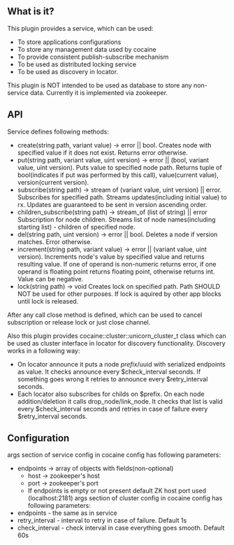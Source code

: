 ## What is it?
This plugin provides a service, which can be used:
  * To store applications configurations
  * To store any management data used by cocaine
  * To provide consistent publish-subscribe mechanism
  * To be used as distributed locking service
  * To be used as discovery in locator.

This plugin is NOT intended to be used as database to store any non-service data.
Currently it is implemented via zookeeper.

## API
Service defines following methods:
  * create(string path, variant value) -> error || bool.
   Creates node with specified value if it does not exist. Returns error otherwise.
  * put(string path, variant value, uint version) -> error || (bool, variant value, uint version).
   Puts value to specified node path. Returns tuple of bool(indicates if put was performed by this call), value(current value), version(current version).
  * subscribe(string path) -> stream of (variant value, uint version) || error.
   Subscribes for specified path. Streams updates(including initial value) to rx. Updates are guaranteed to be sent in version ascending order.
  * children_subscribe(string path) -> stream_of (list of string) || error
   Subscription for node children. Streams list of node names(including starting list) - children of specified node.
  * del(string path, uint version) -> error || bool.
   Deletes a node if version matches. Error otherwise.
  * increment(string path, variant value) -> error || (variant value, uint version).
   Increments node's value by specified value and returns resulting value. If one of operand is non-numeric returns error, if one operand is floating point returns floating point, otherwise returns int. Value can be negative.
  * lock(string path) -> void
   Creates lock on specified path. Path SHOULD NOT be used for other purposes. If lock is  aquired by other app blocks until lock is released.

After any call close method is defined, which can be used to cancel subscription or release lock or just close channel.

Also this plugin provides cocaine::cluster::unicorn_cluster_t class which can be used as cluster interface in locator for discovery functionality.
Discovery works in a following way:
  * On locator announce it puts a node $prefix/$uuid with serialized endpoints as value. It checks announce every $check_interval seconds.
  If something goes wrong it retries to announce every $retry_interval seconds.
  * Each locator also subscribes for childs on $prefix. On each node addition/deletion it calls drop_node/link_node. It checks that list is valid every $check_interval seconds and retries in case of failure every $retry_interval seconds.

## Configuration
args section of service config in cocaine config has following parameters:
  * endpoints -> array of objects with fields(non-optional)
    * host -> zookeeper's host
    * port -> zookeeper's port
    * If endpoints is empty or not present default ZK host port used (localhost:2181)
args section of cluster config in cocaine config has following parameters:
  * endpoints - the same as in service
  * retry_interval - interval to retry in case of failure. Default 1s
  * check_interval - check interval in case everything goes smooth. Default 60s
